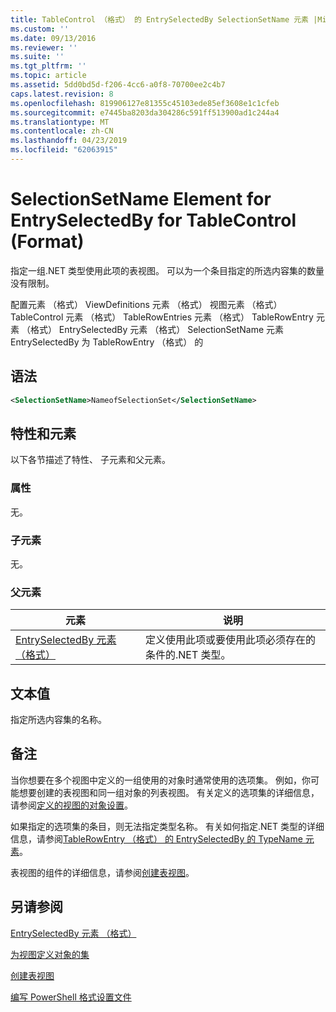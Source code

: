 ```yaml
---
title: TableControl （格式） 的 EntrySelectedBy SelectionSetName 元素 |Microsoft Docs
ms.custom: ''
ms.date: 09/13/2016
ms.reviewer: ''
ms.suite: ''
ms.tgt_pltfrm: ''
ms.topic: article
ms.assetid: 5dd0bd5d-f206-4cc6-a0f8-70700ee2c4b7
caps.latest.revision: 8
ms.openlocfilehash: 819906127e81355c45103ede85ef3608e1c1cfeb
ms.sourcegitcommit: e7445ba8203da304286c591ff513900ad1c244a4
ms.translationtype: MT
ms.contentlocale: zh-CN
ms.lasthandoff: 04/23/2019
ms.locfileid: "62063915"
---
```

# <a name="selectionsetname-element-for-entryselectedby-for-tablecontrol-format"></a>SelectionSetName Element for EntrySelectedBy for TableControl (Format)

指定一组.NET 类型使用此项的表视图。 可以为一个条目指定的所选内容集的数量没有限制。

配置元素 （格式） ViewDefinitions 元素 （格式） 视图元素 （格式） TableControl 元素 （格式） TableRowEntries 元素 （格式） TableRowEntry 元素 （格式） EntrySelectedBy 元素 （格式） SelectionSetName 元素EntrySelectedBy 为 TableRowEntry （格式） 的

## <a name="syntax"></a>语法

```xml
<SelectionSetName>NameofSelectionSet</SelectionSetName>
```

## <a name="attributes-and-elements"></a>特性和元素

以下各节描述了特性、 子元素和父元素。

### <a name="attributes"></a>属性

无。

### <a name="child-elements"></a>子元素

无。

### <a name="parent-elements"></a>父元素

|元素|说明|
|-------------|-----------------|
|[EntrySelectedBy 元素 （格式）](./entryselectedby-element-for-tablerowentry-for-tablecontrol-format.md)|定义使用此项或要使用此项必须存在的条件的.NET 类型。|

## <a name="text-value"></a>文本值

指定所选内容集的名称。

## <a name="remarks"></a>备注

当你想要在多个视图中定义的一组使用的对象时通常使用的选项集。 例如，你可能想要创建的表视图和同一组对象的列表视图。 有关定义的选项集的详细信息，请参阅[定义的视图的对象设置](./defining-selection-sets.md)。

如果指定的选项集的条目，则无法指定类型名称。 有关如何指定.NET 类型的详细信息，请参阅[TableRowEntry （格式） 的 EntrySelectedBy 的 TypeName 元素](./typename-element-for-entryselectedby-for-tablecontrol-format.md)。

表视图的组件的详细信息，请参阅[创建表视图](./creating-a-table-view.md)。

## <a name="see-also"></a>另请参阅

[EntrySelectedBy 元素 （格式）](./entryselectedby-element-for-tablerowentry-for-tablecontrol-format.md)

[为视图定义对象的集](./defining-selection-sets.md)

[创建表视图](./creating-a-table-view.md)

[编写 PowerShell 格式设置文件](./writing-a-powershell-formatting-file.md)
